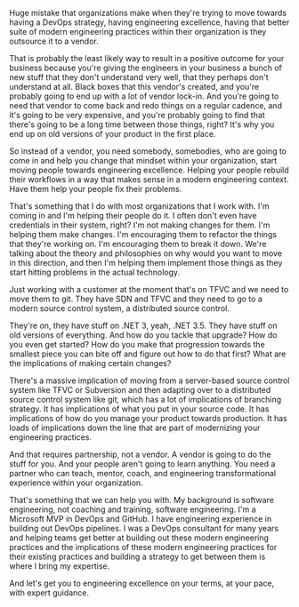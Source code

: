 Huge mistake that organizations make when they're trying to move towards having a DevOps strategy, having engineering excellence, having that better suite of modern engineering practices within their organization is they outsource it to a vendor.

That is probably the least likely way to result in a positive outcome for your business because you're giving the engineers in your business a bunch of new stuff that they don't understand very well, that they perhaps don't understand at all. Black boxes that this vendor's created, and you're probably going to end up with a lot of vendor lock-in. And you're going to need that vendor to come back and redo things on a regular cadence, and it's going to be very expensive, and you're probably going to find that there's going to be a long time between those things, right? It's why you end up on old versions of your product in the first place.

So instead of a vendor, you need somebody, somebodies, who are going to come in and help you change that mindset within your organization, start moving people towards engineering excellence. Helping your people rebuild their workflows in a way that makes sense in a modern engineering context. Have them help your people fix their problems.

That's something that I do with most organizations that I work with. I'm coming in and I'm helping their people do it. I often don't even have credentials in their system, right? I'm not making changes for them. I'm helping them make changes. I'm encouraging them to refactor the things that they're working on. I'm encouraging them to break it down. We're talking about the theory and philosophies on why would you want to move in this direction, and then I'm helping them implement those things as they start hitting problems in the actual technology.

Just working with a customer at the moment that's on TFVC and we need to move them to git. They have SDN and TFVC and they need to go to a modern source control system, a distributed source control.

They're on, they have stuff on .NET 3, yeah, .NET 3.5. They have stuff on old versions of everything. And how do you tackle that upgrade? How do you even get started? How do you make that progression towards the smallest piece you can bite off and figure out how to do that first? What are the implications of making certain changes?

There's a massive implication of moving from a server-based source control system like TFVC or Subversion and then adapting over to a distributed source control system like git, which has a lot of implications of branching strategy. It has implications of what you put in your source code. It has implications of how do you manage your product towards production. It has loads of implications down the line that are part of modernizing your engineering practices.

And that requires partnership, not a vendor. A vendor is going to do the stuff for you. And your people aren't going to learn anything. You need a partner who can teach, mentor, coach, and engineering transformational experience within your organization.

That's something that we can help you with. My background is software engineering, not coaching and training, software engineering. I'm a Microsoft MVP in DevOps and GitHub. I have engineering experience in building out DevOps pipelines. I was a DevOps consultant for many years and helping teams get better at building out these modern engineering practices and the implications of these modern engineering practices for their existing practices and building a strategy to get between them is where I bring my expertise.

And let's get you to engineering excellence on your terms, at your pace, with expert guidance.